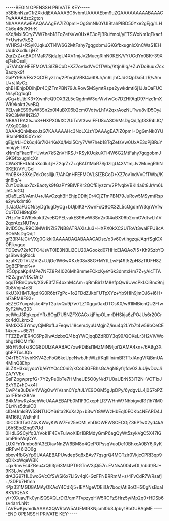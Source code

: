 -----BEGIN OPENSSH PRIVATE KEY-----
b3BlbnNzaC1rZXktdjEAAAAABG5vbmUAAAAEbm9uZQAAAAAAAAABAAACFwAAAAdzc2gtcn
NhAAAAAwEAAQAAAgEA7IZ0pmI+OgGmNk0YUIBtahPIBD50Yxe2gEjg/rLHCk6q46r7KHrK
eXd/MxI5Cry7VW7heb18TqZefsVw0UxAE3oPjBRuYmoi/yETSWxNm1qFkacfF+Uwtw7kS2
nVHRSJ+RSyKUqkuXTi4W6G2MtFahy7gqgobmJGKGfbxugnIcXnCWaS1EHUd4nXcdluLjHZ
2qrZxZ+qBAD1MaR7SjdzIgU4XV1mjJv2MuegRlhN0KEK/VYUGdYn0BK+39Xej7ekOssllj
ju7/AhQnHFEFMOVLSIZBCoD+XZ7ov1xdVvCfTWb//Ktjn8Iq/+ZuYDo8uux7cxBaotyk9f
GaPY9BlVFKr2QCfEIyzzm/2PfvqbVBKl4a6t8Jr/m6LjhCJdGQpDa5LzR/vAmU+rJIAvCz
qhBHEhjpDDihjDr4CjZTmPBN79JuRow5MSymtRspe2ywkdmti6j1JJaOaFUCN/syDg1ugD
yCg+bUjblK3+XwnFcQ9OX32L5cQgdmW3qrWvfwCo7DZHl9tqD97Hzc1mXWKekoktt2veBQ
PELvakES96wW3Sn2x0l4uBX06b2cmOVdtwLh1V2qxrAozNUTwu8vID5OyJR9C3MW1NZlS7
NB8ATRAXIsJu3+HXPX0kXC2UiToVt3waIFFU8cASOhMsDgQdjfgf33R4IJC/rVXg0GlkkI
0AAAdQnMbsoJzG7KAAAAAHc3NoLXJzYQAAAgEA7IZ0pmI+OgGmNk0YUIBtahPIBD50Yxe2
gEjg/rLHCk6q46r7KHrKeXd/MxI5Cry7VW7heb18TqZefsVw0UxAE3oPjBRuYmoi/yETSW
xNm1qFkacfF+Uwtw7kS2nVHRSJ+RSyKUqkuXTi4W6G2MtFahy7gqgobmJGKGfbxugnIcXn
CWaS1EHUd4nXcdluLjHZ2qrZxZ+qBAD1MaR7SjdzIgU4XV1mjJv2MuegRlhN0KEK/VYUGd
Yn0BK+39Xej7ekOsslljju7/AhQnHFEFMOVLSIZBCoD+XZ7ov1xdVvCfTWb//Ktjn8Iq/+
ZuYDo8uux7cxBaotyk9fGaPY9BlVFKr2QCfEIyzzm/2PfvqbVBKl4a6t8Jr/m6LjhCJdGQ
pDa5LzR/vAmU+rJIAvCzqhBHEhjpDDihjDr4CjZTmPBN79JuRow5MSymtRspe2ywkdmti6
j1JJaOaFUCN/syDg1ugDyCg+bUjblK3+XwnFcQ9OX32L5cQgdmW3qrWvfwCo7DZHl9tqD9
7Hzc1mXWKekoktt2veBQPELvakES96wW3Sn2x0l4uBX06b2cmOVdtwLh1V2qxrAozNUTwu
8vID5OyJR9C3MW1NZlS7NB8ATRAXIsJu3+HXPX0kXC2UiToVt3waIFFU8cASOhMsDgQdjf
gf33R4IJC/rVXg0GlkkI0AAAADAQABAAACADsc/o3v60vtihgzq/JAqrfSglCXOFjkvgqx
TDQzw72efCTC4JsVF0IE3NBLi2CU20AGookd07HHcEIAQAo7I5+Kh9SzbYQgsSbw4gRdck
bzuIK20TVUZVi2+tUjOe1W6wXKx508x88G+MYtLLwFj49t52pH8zTlUFH8ZQgBEPimoK+v
iF5OppaKp4MPe7NFZ8R4I026MhBmmeFCkcKyeY6k3dmtxHm7Z+yAicTTAH22Jgw7RXJQnO
oqqTRBnCpwk/XSvE3fZE4oxnM4Am+qRmBir1zM8efpQw6UwcPkLCiBnc9nj0b8Vnjn4e3f
KkU3XHMTJIgdKG0R6bt7gPc+1o2FDdZJkbFUTpXYz+Yp9HIh9jmOJ6+i6H+hl7aRM8F92+
oEZECYuvpsIske4FyT2akvQu9j7w7LZ10ggu0axDTCsK0/w61lMBicnQU2Ffw5yF2Ww333
peIWqJ3RgkcpdYRx6OgI7U5NZFXGAGxkjFhpOLmrDHSkja6zPOJUs6r20Crcc4dOLkrcx2
RMdXX53YmoyCjMRxfLaFeqwL18cem4yuUMgjnZ/inu4q2LYb7t4w59bCeCE14xen++6E7R
TTZZBw1ER4C6Pp9iwAdzbxQ/4bqYWCjqqBZdRDY3q99/QOKeLr3H2ViVWobhgzNlOMrfl6
5RrFN6ofk/SOG8DUlZAAABAC7xwPDiBsI1MZMiN9Ijoi12AMA4xn+/6A9g3XgbFPTxsJQb
O4rT5CYkvbKKV42eFoQ6keUpcNwbJhtWlztfKqlIIIn/mBRTTxIAngVfQBmUA4MInQ8Ehp
6LZXH3xuljyopYb/eYtYOcC0ni2/kCob3GFBhsGcAqN8yfrjfdv02JuUjwDcvJiZA/YVEx
GsFZpgwprpfG+7Y2yPe0bTe7HMheUE5O0yN/d7U0aUErN53lT2N+VCT1xJBxY9Z+hD+x4I
DwP4e3uDuV4VWgOwYlVsnnCYp/tJLYE9OQM5gJpDPy/6ydgvLL4j0S7oPZpxrFRtexX8Ne
B4kMbwRz4sehWeUAAAEBAPb0M1F3CxephLR7WHnW7NhbigvdR1t1h7iM0CLr/Ns5dtuiC0
cIDeUmlsBW5SNTUQY66ta2KoXs2p+b3wYt8WWzHbEqI0ECKb4NEARD4JRM16tUjWsFnFif
i0iCCR3TaGZ4vKWxyKWW7Fn25eCMLehDiOWEWSCECGjZ36Pfw02yd4kAL6h5EbdZnq97Ud
0HdLGSCyifq3/rVok1F4EVFuiwoXIBr1BRMdyGmP6agQyWt5zykVgC5X47IGbmP9mWqCYA
LUXIFnYkmbo5fA3EDiavNn2W6BM8o4QePOPssqVuoDe10BhxcA0BY6jRyKzlRFw46I2O6g
bbxv4fbGyYp9UAAAEBAPUwdep5q8xBAv77qsgrQ4MCTzir0VkjcCPRl3qp9qDKxoWqeWBK
+qxRmvEs4ZBeu4rQh3p63MlJPT9GTmV3jQi57r+EVNsA004wDL/nbdt/BJ+9K3LJwIzW3t
drA3G97f1L0woGVcCfSWSi6x7LiSv4qK+GzFFNBRRmM+s/4FvCdR7WRsafj+/3DPb7Hfmn
rPjz331MGD8AMAyOKAoY4CdKj5+lEYNgeVOEilUr7boq/AtiBoOHG0gNsBoal8X1/1QEAX
y/+XCuav/Fk0yniSQSXQLrDi3/qmPTvpzyqHW5RCFzSHrz5y/Mp2q0+HDSb6sv4arrLhNt
TAVEwKjwmdkAAAAXQWRtaW5AUEMtRXNjcml0b3Jpby1BbGUBAgME
-----END OPENSSH PRIVATE KEY-----

